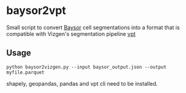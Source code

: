 # baysor2vpt

Small script to convert [Baysor](https://github.com/kharchenkolab/Baysor) cell segmentations into a format that is compatible with Vizgen's segmentation pipeline [vpt](https://github.com/Vizgen/vizgen-postprocessing)

## Usage

```python baysor2vizgen.py --input baysor_output.json --output myfile.parquet```

shapely, geopandas, pandas and vpt cli need to be installed.
